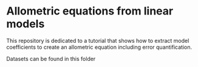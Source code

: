 # Allometric equations from linear models
This repository is dedicated to a tutorial that shows how to extract model coefficients to create an allometric equation including error quantification. 

Datasets can be found in this folder
